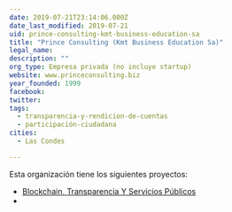 ```yaml
---
date: 2019-07-21T23:14:06.000Z
date_last_modified: 2019-07-21
uid: prince-consulting-kmt-business-education-sa
title: "Prince Consulting (Kmt Business Education Sa)"
legal_name: 
description: ""
org_type: Empresa privada (no incluye startup)
website: www.princeconsulting.biz
year_founded: 1999
facebook: 
twitter: 
tags:
  - transparencia-y-rendicion-de-cuentas
  - participación-ciudadana
cities: 
  - Las Condes

---
```


Esta organización tiene los siguientes proyectos:

- [Blockchain, Transparencia Y Servicios Públicos](/i/blockchain-transparencia-y-servicios-publicos.html)
- [](/i/blockchain-transparencia-y-servicios-publicos.html)

